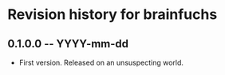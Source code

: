# Revision history for brainfuchs

## 0.1.0.0 -- YYYY-mm-dd

* First version. Released on an unsuspecting world.
